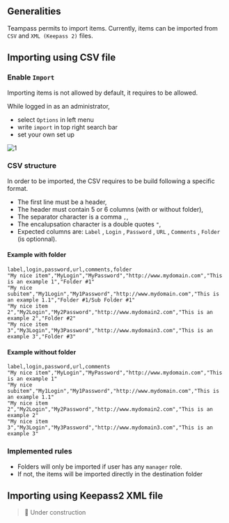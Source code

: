 <!-- docs/features/import.md -->


## Generalities

Teampass permits to import items. Currently, items can be imported from `CSV` and `XML (Keepass 2)` files.

## Importing using CSV file

### Enable `Import`

Importing items is not allowed by default, it requires to be allowed.

While logged in as an administrator,

* select `Options` in left menu
* write `import` in top right search bar
* set your own set up

![1](../../_media/tp3_export_1.png)

### CSV structure

In order to be imported, the CSV requires to be build following a specific format.

* The first line must be a header,
* The header must contain 5 or 6 columns (with or without folder),
* The separator character is a comma `,`,
* The encalupsation character is a double quotes `"`,
* Expected columns are: `Label` , `Login` , `Password` , `URL` , `Comments` , `Folder` (is optionnal).

#### Example with folder

```
label,login,password,url,comments,folder
"My nice item","MyLogin","MyPassword","http://www.mydomain.com","This is an example 1","Folder #1"
"My nice subitem","My1Login","My1Password","http://www.mydomain.com","This is an example 1.1","Folder #1/Sub Folder #1"
"My nice item 2","My2Login","My2Password","http://www.mydomain2.com","This is an example 2","Folder #2"
"My nice item 3","My3Login","My3Password","http://www.mydomain3.com","This is an example 3","Folder #3"
```

#### Example without folder

```
label,login,password,url,comments
"My nice item","MyLogin","MyPassword","http://www.mydomain.com","This is an example 1"
"My nice subitem","My1Login","My1Password","http://www.mydomain.com","This is an example 1.1"
"My nice item 2","My2Login","My2Password","http://www.mydomain2.com","This is an example 2"
"My nice item 3","My3Login","My3Password","http://www.mydomain3.com","This is an example 3"
```

### Implemented rules

* Folders will only be imported if user has any `manager` role.
* If not, the items will be imported directly in the destination folder


## Importing using Keepass2 XML file

> 🚧 Under construction